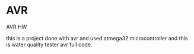 # AVR
AVR HW


this is a project done with avr and used atmega32 microcontroller and this is water quality tester avr full code. 
